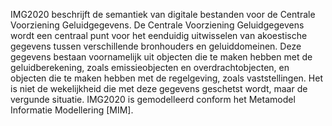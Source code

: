<p>IMG2020 beschrijft de semantiek van digitale bestanden voor de Centrale
Voorziening Geluidgegevens. De Centrale Voorziening Geluidgegevens wordt een
centraal punt voor het eenduidig uitwisselen van akoestische gegevens tussen
verschillende bronhouders en geluiddomeinen. Deze gegevens bestaan voornamelijk
uit objecten die te maken hebben met de geluidberekening, zoals emissieobjecten
en overdrachtobjecten, en objecten die te maken hebben met de regelgeving, zoals
vaststellingen. Het is niet de wekelijkheid die met deze gegevens geschetst
wordt, maar de vergunde situatie. IMG2020 is gemodelleerd conform het Metamodel
Informatie Modellering [MIM].</p>
